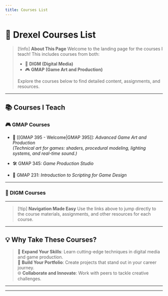 ```yaml
---
title: Courses List
---
```

# 🐲 Drexel Courses List

> [!info] **About This Page**
> Welcome to the landing page for the courses I teach! This includes courses from both:
> - 🎥 **DIGM (Digital Media)**  
> - 🎮 **GMAP (Game Art and Production)**  
> 
> Explore the courses below to find detailed content, assignments, and resources.

---

## 📚 **Courses I Teach**

### 🎮 **GMAP Courses**
- 🎨 [[GMAP 395 - Welcome|GMAP 395]]: *Advanced Game Art and Production*  
  *(Technical art for games: shaders, procedural modeling, lighting systems, and real-time sound.)*

- 🛠️ GMAP 345: *Game Production Studio*  

- 📜 GMAP 231: *Introduction to Scripting for Game Design*  

---

### 🎥 **DIGM Courses**

---

> [!tip] **Navigation Made Easy**
> Use the links above to jump directly to the course materials, assignments, and other resources for each course.

---

## 💡 **Why Take These Courses?**
> 🧠 **Expand Your Skills**: Learn cutting-edge techniques in digital media and game production.  
> 🎯 **Build Your Portfolio**: Create projects that stand out in your career journey.  
> 🌐 **Collaborate and Innovate**: Work with peers to tackle creative challenges.

---
---

